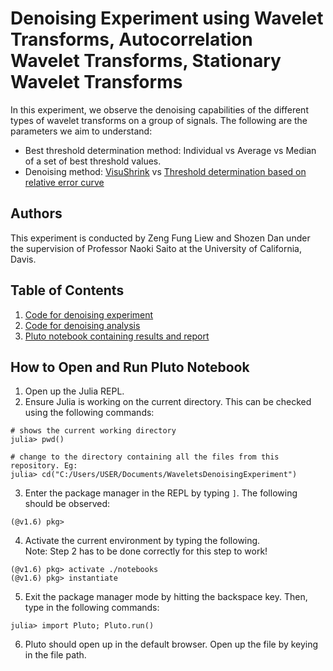 # Denoising Experiment using Wavelet Transforms, Autocorrelation Wavelet Transforms, Stationary Wavelet Transforms
In this experiment, we observe the denoising capabilities of the different types of wavelet transforms on a group of signals. The following are the parameters we aim to understand:  
* Best threshold determination method: Individual vs Average vs Median of a set of best threshold values.
* Denoising method: [VisuShrink](https://www.jstor.org/stable/2291512?seq=1#metadata_info_tab_contents) vs [Threshold determination based on relative error curve](https://escholarship.org/content/qt0bv9t4c8/qt0bv9t4c8_noSplash_66d3d84d7c4f3146a80f5611e0214b1b.pdf)

## Authors
This experiment is conducted by Zeng Fung Liew and Shozen Dan under the supervision of Professor Naoki Saito at the University of California, Davis.

## Table of Contents
1. [Code for denoising experiment](src/denoisingexperiments.jl)
2. [Code for denoising analysis](src/denoisinganalysis.jl)
3. [Pluto notebook containing results and report](denoisingnotebook.jl)

## How to Open and Run Pluto Notebook
1. Open up the Julia REPL.
2. Ensure Julia is working on the current directory. This can be checked using the following commands:
```
# shows the current working directory
julia> pwd() 

# change to the directory containing all the files from this repository. Eg:
julia> cd("C:/Users/USER/Documents/WaveletsDenoisingExperiment")
```
3. Enter the package manager in the REPL by typing `]`. The following should be observed:
```
(@v1.6) pkg> 
```
4. Activate the current environment by typing the following.   
Note: Step 2 has to be done correctly for this step to work!
```
(@v1.6) pkg> activate ./notebooks
(@v1.6) pkg> instantiate
```  

5. Exit the package manager mode by hitting the backspace key. Then, type in the following commands:
```
julia> import Pluto; Pluto.run()
```

6. Pluto should open up in the default browser. Open up the file by keying in the file path.
